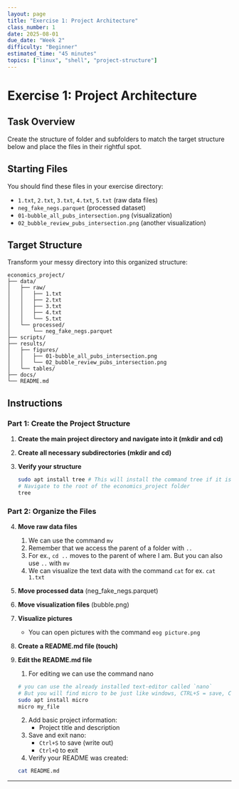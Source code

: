 ```yaml
---
layout: page
title: "Exercise 1: Project Architecture"
class_number: 1
date: 2025-08-01
due_date: "Week 2"
difficulty: "Beginner"
estimated_time: "45 minutes"
topics: ["linux", "shell", "project-structure"]
---
```


# Exercise 1: Project Architecture


## Task Overview
Create the structure of folder and subfolders to match the target structure below and place the files in their rightful spot. 

## Starting Files
You should find these files in your exercise directory:
- `1.txt`, `2.txt`, `3.txt`, `4.txt`, `5.txt` (raw data files)
- `neg_fake_negs.parquet` (processed dataset)
- `01-bubble_all_pubs_intersection.png` (visualization)
- `02_bubble_review_pubs_intersection.png` (another visualization)

## Target Structure
Transform your messy directory into this organized structure:
```
economics_project/
├── data/
│   ├── raw/
│   │   ├── 1.txt
│   │   ├── 2.txt
│   │   ├── 3.txt
│   │   ├── 4.txt
│   │   └── 5.txt
│   └── processed/
│       └── neg_fake_negs.parquet
├── scripts/
├── results/
│   ├── figures/
│   │   ├── 01-bubble_all_pubs_intersection.png
│   │   └── 02_bubble_review_pubs_intersection.png
│   └── tables/
├── docs/
└── README.md
```

## Instructions

### Part 1: Create the Project Structure

1. **Create the main project directory and navigate into it (mkdir and cd)**

2. **Create all necessary subdirectories (mkdir and cd)**


3. **Verify your structure**
   ```bash
   sudo apt install tree # This will install the command tree if it is not already available
   # Navigate to the root of the economics_project folder
   tree 
   ```

### Part 2: Organize the Files

4. **Move raw data files**
   1. We can use the command `mv`
   2. Remember that we access the parent of a folder with `..`
   3. For ex., `cd ..` moves to the parent of where I am. But you can also use `..` with `mv`
   4. We can visualize the text data with the command `cat` for ex. `cat 1.txt`


5. **Move processed data** (neg_fake_negs.parquet)


6. **Move visualization files** (bubble.png)
7. **Visualize pictures**
   - You can open pictures with the command `eog picture.png`

8. **Create a README.md file (touch)**

9. **Edit the README.md file**
   1. For editing we can use the command nano
   
   ```bash
   # you can use the already installed text-editor called `nano`
   # But you will find micro to be just like windows, CTRL+S = save, CTRL+Q = Quit
   sudo apt install micro 
   micro my_file
   ```
   2. Add basic project information:
      - Project title and description
   3. Save and exit nano:
      - `Ctrl+S` to save (write out)
      - `Ctrl+Q` to exit
   4. Verify your README was created:
   ```bash
   cat README.md
   ```
---